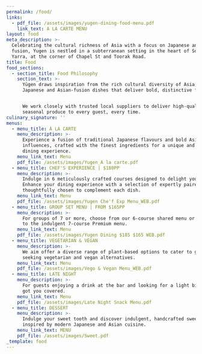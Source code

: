 ```yaml
---
permalink: /food/
links:
  - pdf_file: /assets/images/yugen-dining-food-menu.pdf
    link_text: A LA CARTE MENU
layout: food
meta_description: >-
  Celebrating the cultural richness of Asia with a focus on Japanese and Asian
  fusion, Yugen is nestled in a subterranean setting in the heart of South
  Yarra, at the corner of Chapel St and Toorak Road.
title: Food
food_sections:
  - section_title: Food Philosophy
    section_text: >-
      Yūgen draws inspiration from the rich cultural diversity of Asia, with
      Japanese and Asian-fusion dishes that deliver bold, distinctive flavours. 


      We work closely with trusted local suppliers to deliver high-quality,
      seasonal produce to every guest, every time.
culinary_signature: ''
menus:
  - menu_title: À LA CARTE
    menu_description: >-
      Experience a fusion of traditional Japanese flavours and bold Asian
      influences, crafted with the finest ingredients for a unique and memorable
      dining experience.
    menu_link_text: Menu
    pdf_file: /assets/images/Yugen_A la carte.pdf
  - menu_title: CHEF'S EXPERIENCE | $180PP
    menu_description: >-
      Indulge in 6 meticulously crafted courses designed to delight your palate.
      Enhance your dining experience with a selection of expertly paired wines,
      thoughtfully chosen to complement each dish.
    menu_link_text: Menu
    pdf_file: /assets/images/Yugen Che'f Exp Menu_WEB.pdf
  - menu_title: GROUP SET MENU | FROM $165PP
    menu_description: >-
      For groups of 7 or more, choose from our 6-course shared menu or upgrade
      to the indulgent 7-course Premium menu.
    menu_link_text: Menu
    pdf_file: /assets/images/Yugen Dining $185 $165 WEB.pdf
  - menu_title: VEGETARIAN & VEGAN
    menu_description: >-
      We aim offer a diverse range of plant-based options to cater to guests
      seeking vegetarian and vegan alternatives.
    menu_link_text: Menu
    pdf_file: /assets/images/Vego & Vegan Menu_WEB.pdf
  - menu_title: LATE NIGHT
    menu_description: >-
      For guests enjoying a drink at the bar and looking for a light bite, we’ve
      got you covered.
    menu_link_text: Menu
    pdf_file: /assets/images/Late Night Snack Menu.pdf
  - menu_title: DESSERT
    menu_description: >-
      Indulge your sweet tooth and discover indulgent, handcrafted sweets
      inspired by modern Japanese and Asian cuisine.
    menu_link_text: MENU
    pdf_file: /assets/images/Sweet.pdf
_template: food
---
```


